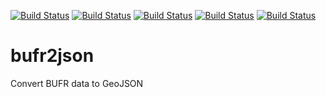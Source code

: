 [![Build Status](https://simc.arpae.it/moncic-ci/bufr2json/rocky8.png)](https://simc.arpae.it/moncic-ci/bufr2json/)
[![Build Status](https://simc.arpae.it/moncic-ci/bufr2json/rocky9.png)](https://simc.arpae.it/moncic-ci/bufr2json/)
[![Build Status](https://simc.arpae.it/moncic-ci/bufr2json/fedora38.png)](https://simc.arpae.it/moncic-ci/bufr2json/)
[![Build Status](https://simc.arpae.it/moncic-ci/bufr2json/fedora40.png)](https://simc.arpae.it/moncic-ci/bufr2json/)
[![Build Status](https://copr.fedorainfracloud.org/coprs/simc/stable/package/bufr2json/status_image/last_build.png)](https://copr.fedorainfracloud.org/coprs/simc/stable/package/bufr2json/)

# bufr2json

Convert BUFR data to GeoJSON
